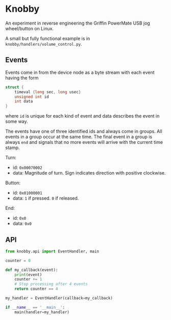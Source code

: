 Knobby
======

An experiment in reverse engineering the Griffin PowerMate USB jog
wheel/button on Linux.

A small but fully functional example is in `knobby/handlers/volume_control.py`.

Events
------

Events come in from the device node as a byte stream with each event having the
form

```C
struct {
    timeval {long sec, long usec}
    unsigned int id
    int data
}
```
where `id` is unique for each kind of event and data describes the event in
some way.

The events have one of three identified ids and always come in groups. All
events in a group occur at the same time. The final event in a group is always
`end` and signals that no more events will arrive with the current time stamp.

Turn:
 * id: `0x00070002`
 * data: Magnitude of turn. Sign indicates direction with positive clockwise.

Button:
 * id: `0x01000001`
 * data: `1` if pressed. `0` if released.

End:
 * id: `0x0`
 * data: `0x0`

API
---

```python
from knobby.api import EventHandler, main

counter = 0

def my_callback(event):
    print(event)
    counter += 1
    # Stop processing after 4 events
    return counter == 4

my_handler = EventHandler(callback=my_callback)

if __name__ == '__main__':
    main(handler=my_handler)
